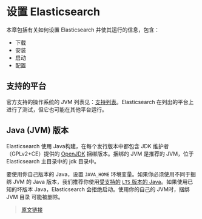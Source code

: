 # 设置 Elasticsearch

本章包括有关如何设置 Elasticsearch 并使其运行的信息，包含：

- 下载
- 安装
- 启动
- 配置

## 支持的平台

官方支持的操作系统的 JVM 列表见：[支持列表](https://www.elastic.co/cn/support/matrix)。Elasticsearch 在列出的平台上进行了测试，但它也可能在其他平台运行。

## Java (JVM) 版本

Elasticsearch 使用 Java构建，在每个发行版本中都包含 JDK 维护者（GPLv2+CE）提供的 [OpenJDK](https://openjdk.java.net/) 捆绑版本。捆绑的 JVM 是推荐的 JVM，位于 Elasticsearch 主目录中的 jdk 目录中。

要使用你自己版本的 Java，设置 `JAVA_HOME` 环境变量。如果你必须使用不同于捆绑 JVM 的 Java 版本，我们推荐你使用[受支持的](https://www.elastic.co/support/matrix) [`LTS` 版本的 Java](https://www.oracle.com/technetwork/java/eol-135779.html)。如果使用已知的坏版本 Java，Elasticsearch 会拒绝启动。使用你的自己的 JVM时，捆绑 JVM 目录 可能被删除。

> [原文链接](https://www.elastic.co/guide/en/elasticsearch/reference/current/setup.html)
